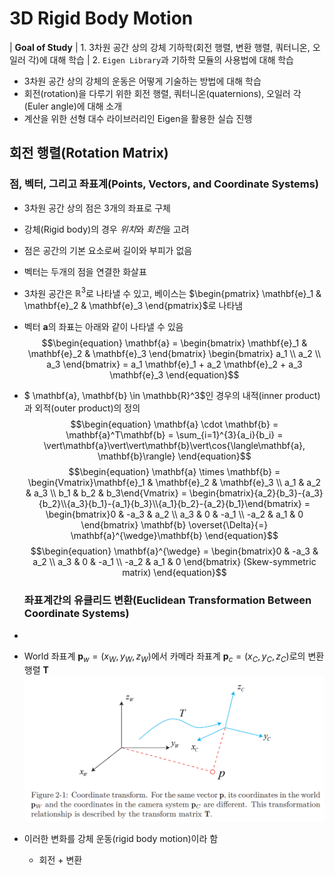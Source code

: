 # 3D Rigid Body Motion
| **Goal of Study**
| 1. 3차원 공간 상의 강체 기하학(회전 행렬, 변환 행렬, 쿼터니온, 오일러 각)에 대해 학습
| 2. `Eigen Library`과 기하학 모듈의 사용법에 대해 학습

* 3차원 공간 상의 강체의 운동은 어떻게 기술하는 방법에 대해 학습
* 회전(rotation)을 다루기 위한 회전 행렬, 쿼터니온(quaternions), 오일러 각(Euler angle)에 대해 소개
* 계산을 위한 선형 대수 라이브러리인 Eigen을 활용한 실습 진행

## 회전 행렬(Rotation Matrix)
### 점, 벡터, 그리고 좌표계(Points, Vectors, and Coordinate Systems)
* 3차원 공간 상의 점은 3개의 좌표로 구체
* 강체(Rigid body)의 경우 *위치*와 *회전*을 고려
* 점은 공간의 기본 요소로써 길이와 부피가 없음
* 벡터는 두개의 점을 연결한 화살표
* 3차원 공간은 $\mathbb{R}^3$로 나타낼 수 있고, 베이스는 $\begin{pmatrix} \mathbf{e}_1 & \mathbf{e}_2 & \mathbf{e}_3 \end{pmatrix}$로 나타냄
* 벡터 $\mathbf{a}$의 좌표는 아래와 같이 나타낼 수 있음
  $$\begin{equation}
  \mathbf{a} = \begin{bmatrix} \mathbf{e}_1 & \mathbf{e}_2 & \mathbf{e}_3 \end{bmatrix} \begin{bmatrix} a_1 \\ a_2 \\ a_3 \end{bmatrix} = a_1 \mathbf{e}_1 + a_2 \mathbf{e}_2 + a_3 \mathbf{e}_3 
  \end{equation}$$
* $ \mathbf{a}, \mathbf{b} \in \mathbb{R}^3$인 경우의 내적(inner product)과 외적(outer product)의 정의
  $$\begin{equation}
  \mathbf{a} \cdot \mathbf{b} = \mathbf{a}^T\mathbf{b} = \sum_{i=1}^{3}{a_i}{b_i} = \vert\mathbf{a}\vert\vert\mathbf{b}\vert\cos{\langle\mathbf{a}, \mathbf{b}\rangle}
  \end{equation}$$
  $$\begin{equation}
  \mathbf{a} \times \mathbf{b} = \begin{Vmatrix}\mathbf{e}_1 & \mathbf{e}_2 & \mathbf{e}_3 \\ a_1 & a_2 & a_3 \\ b_1 & b_2 & b_3\end{Vmatrix} = \begin{bmatrix}{a_2}{b_3}-{a_3}{b_2}\\{a_3}{b_1}-{a_1}{b_3}\\{a_1}{b_2}-{a_2}{b_1}\end{bmatrix} = \begin{bmatrix}0 & -a_3 & a_2 \\ a_3 & 0 & -a_1 \\ -a_2 & a_1 & 0 \end{bmatrix} \mathbf{b} \overset{\Delta}{=} \mathbf{a}^{\wedge}\mathbf{b}
  \end{equation}$$
  $$\begin{equation}
  \mathbf{a}^{\wedge} = \begin{bmatrix}0 & -a_3 & a_2 \\ a_3 & 0 & -a_1 \\ -a_2 & a_1 & 0 \end{bmatrix} (Skew-symmetric matrix)
  \end{equation}$$
  
  ### 좌표계간의 유클리드 변환(Euclidean Transformation Between Coordinate Systems)
* 
* World 좌표계 $\mathbf{p}_w = \left(x_W, y_W, z_W\right)$에서 카메라 좌표계 $\mathbf{p}_c = \left(x_C, y_C, z_C\right)$로의 변환 행렬 $\mathbf{T}$
  ![Figure 2-1](./resource/3d-rigid-body-motion-fig-2-1.jpg)
* 이러한 변화를 강체 운동(rigid body motion)이라 함
  * 회전 + 변환

